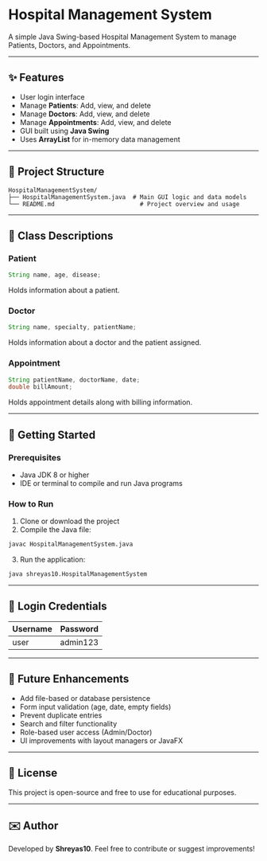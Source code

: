 # Hospital Management System

A simple Java Swing-based Hospital Management System to manage Patients, Doctors, and Appointments.

---

## ✨ Features

* User login interface
* Manage **Patients**: Add, view, and delete
* Manage **Doctors**: Add, view, and delete
* Manage **Appointments**: Add, view, and delete
* GUI built using **Java Swing**
* Uses **ArrayList** for in-memory data management

---

## 📁 Project Structure

```
HospitalManagementSystem/
├── HospitalManagementSystem.java  # Main GUI logic and data models
└── README.md                        # Project overview and usage
```

---

## 📃 Class Descriptions

### Patient

```java
String name, age, disease;
```

Holds information about a patient.

### Doctor

```java
String name, specialty, patientName;
```

Holds information about a doctor and the patient assigned.

### Appointment

```java
String patientName, doctorName, date;
double billAmount;
```

Holds appointment details along with billing information.

---

## 🚀 Getting Started

### Prerequisites

* Java JDK 8 or higher
* IDE or terminal to compile and run Java programs

### How to Run

1. Clone or download the project
2. Compile the Java file:

```bash
javac HospitalManagementSystem.java
```

3. Run the application:

```bash
java shreyas10.HospitalManagementSystem
```

---

## 🔐 Login Credentials

| Username | Password |
| -------- | -------- |
| user     | admin123 |

---

## 🔧 Future Enhancements

* Add file-based or database persistence
* Form input validation (age, date, empty fields)
* Prevent duplicate entries
* Search and filter functionality
* Role-based user access (Admin/Doctor)
* UI improvements with layout managers or JavaFX

---

## 📄 License

This project is open-source and free to use for educational purposes.

---

## ✉️ Author

Developed by **Shreyas10**.
Feel free to contribute or suggest improvements!
